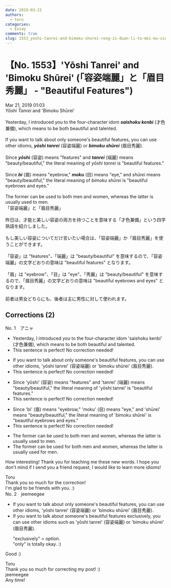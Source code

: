 ```yaml
---
date: 2019-03-21
authors:
  - toru
categories:
  - Essay
comments: true
slug: 1553_yoshi-tanrei-and-bimoku-shurei-rong-zi-duan-li-to-mei-mu-xiu-li-beautiful-features
---
```


# 【No. 1553】'Yōshi Tanrei' and 'Bimoku Shūrei' (「容姿端麗」と「眉目秀麗」 - "Beautiful Features")
<div class="date">Mar 21, 2019 01:03</div>
<div id="post"><div id="body_show_ori">
<em>Yōshi Tanrei</em> and 'Bimoku Shūrei'<br/><br/>Yesterday, I introduced you to the four-character idom <strong><em>saishoku kenbi</em></strong> (才色兼備), which means to be both beautiful and talented.<br/><br/>If you want to talk about only someone's beautiful features, you can use other idioms, <strong><em>yōshi tanrei</em></strong> (容姿端麗) or <strong><em>bimoku shūrei</em></strong> (眉目秀麗).<br/><br/>Since <strong><em>yōshi</em></strong> (容姿) means "features" and <strong><em>tanrei</em></strong> (端麗) means "beauty/beautiful," the literal meaning of <em>yōshi tanrei</em> is "beautiful features."<br/><br/>Since <strong><em>bi</em></strong> (眉) means "eyebrow," <strong><em>moku</em></strong> (目) means "eye," and <em>shūrei</em> means "beauty/beautiful," the literal meaning of <em>bimoku shūrei</em> is "beautiful eyebrows and eyes."<br/><br/>The former can be used to both men and women, whereas the latter is usually used to men.
</div></div>

<!-- more -->

<div id="post_ja"><div id="body_show_mo">
「容姿端麗」と「眉目秀麗」<br/><br/>昨日は、才能と美しい容姿の両方を持つことを意味する「才色兼備」という四字熟語を紹介しました。<br/><br/>もし美しい容姿についてだけ言いたい場合は、「容姿端麗」か「眉目秀麗」を使うことができます。<br/><br/>「容姿」は "features"、「端麗」は "beauty/beautiful" を意味するので、「容姿端麗」の文字どおりの意味は "beautiful features" となります。<br/><br/>「眉」は "eyebrow"、「目」は "eye"、「秀麗」は "beauty/beautiful" を意味するので、「眉目秀麗」の文字どおりの意味は "beautiful eyebrows and eyes" となります。<br/><br/>前者は男女どちらにも、後者は主に男性に対して使われます。
</div></div>

## Corrections (2)
<div id="block"><div class="first_name"> No. 1　<span class="just_name">アニャ</span></div><div id="block2">
<ul class="correction_field">
<li class="incorrect">Yesterday, I introduced you to the four-character idom 'saishoku kenbi' (才色兼備), which means to be both beautiful and talented.</li>
<li class="corrected perfect">This sentence is perfect! No correction needed!</li>
</ul>
<ul class="correction_field">
<li class="incorrect">If you want to talk about only someone's beautiful features, you can use other idioms, 'yōshi tanrei' (容姿端麗) or 'bimoku shūrei' (眉目秀麗).</li>
<li class="corrected perfect">This sentence is perfect! No correction needed!</li>
</ul>
<ul class="correction_field">
<li class="incorrect">Since 'yōshi' (容姿) means "features" and 'tanrei' (端麗) means "beauty/beautiful," the literal meaning of 'yōshi tanrei' is "beautiful features."</li>
<li class="corrected perfect">This sentence is perfect! No correction needed!</li>
</ul>
<ul class="correction_field">
<li class="incorrect">Since 'bi' (眉) means "eyebrow," 'moku' (目) means "eye," and 'shūrei' means "beauty/beautiful," the literal meaning of 'bimoku shūrei' is "beautiful eyebrows and eyes."</li>
<li class="corrected perfect">This sentence is perfect! No correction needed!</li>
</ul>
<ul class="correction_field">
<li class="incorrect">The former can be used to both men and women, whereas the latter is usually used to men.</li>
<li class="corrected correct">
The former can be used <span class="f_red">for</span> both men and women, whereas the latter is usually used <span class="f_red">for </span>men.
</li>
</ul>
<p class="comment_small">
 How interesting! Thank you for teaching me these new words. I hope you don't mind if I send you a friend request, I would like to learn more idioms!
</p>

</div><div class="name"><span class="just_name">Toru</span><br>
Thank you so much for the correction!<br/>I'm glad to be friends with you. :)
</div>
</div>
<div id="block"><div class="first_name"> No. 2　<span class="just_name">jeemeegee</span></div><div id="block2">
<ul class="correction_field">
<li class="incorrect">If you want to talk about only someone's beautiful features, you can use other idioms, 'yōshi tanrei' (容姿端麗) or 'bimoku shūrei' (眉目秀麗).</li>
<li class="corrected correct">
If you want to talk about someone's beautiful features <span class="f_bold">exclusively</span>, you can use other idioms <span class="f_bold">such as</span> 'yōshi tanrei' (容姿端麗) or 'bimoku shūrei' (眉目秀麗).
<p class="correction_comment">"exclusively" = option.<br/>"only" is totally okay. :)</p>
</li>
</ul>
<p class="comment_small">
 Good :)
</p>

</div><div class="name"><span class="just_name">Toru</span><br>
Thank you so much for correcting my post! :)
</div>
<div class="name"><span class="just_name">jeemeegee</span><br>
Any time!
</div>
</div>

